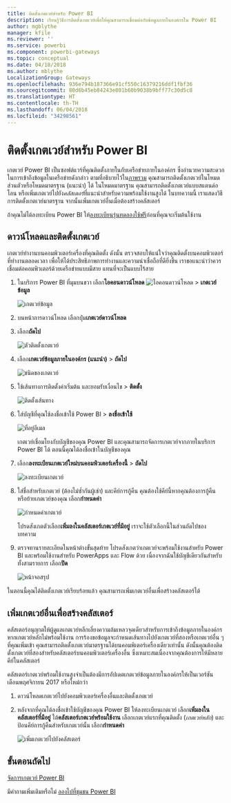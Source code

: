 ```yaml
---
title: ติดตั้งเกตเวย์สำหรับ Power BI
description: เรียนรู้วิธีการติดตั้งเกตเวย์เพื่อให้คุณสามารถเชื่อมต่อกับข้อมูลภายในองค์กรใน Power BI
author: mgblythe
manager: kfile
ms.reviewer: ''
ms.service: powerbi
ms.component: powerbi-gateways
ms.topic: conceptual
ms.date: 04/18/2018
ms.author: mblythe
LocalizationGroup: Gateways
ms.openlocfilehash: 936e794b187366e91cf550c16379216ddf1fbf36
ms.sourcegitcommit: 80d6b45eb84243e801b60b9038b9bff77c30d5c8
ms.translationtype: HT
ms.contentlocale: th-TH
ms.lasthandoff: 06/04/2018
ms.locfileid: "34298561"
---
```

# <a name="install-a-gateway-for-power-bi"></a>ติดตั้งเกตเวย์สำหรับ Power BI

เกตเวย์ Power BI เป็นซอฟต์แวร์ที่คุณติดตั้งภายในกับเครือข่ายภายในองค์กร ซึ่งอำนวยความสะดวกในการเข้าถึงข้อมูลในเครือข่ายดังกล่าว ตามที่อธิบายไว้ใน[ภาพรวม](service-gateway-getting-started.md) คุณสามารถติดตั้งเกตเวย์ในโหมดส่วนตัวหรือโหมดมาตรฐาน (แนะนำ) ได้ ในโหมดมาตรฐาน คุณสามารถติดตั้งเกตเวย์แบบสแตนด์อโลน หรือเพิ่มเกตเวย์ไปยัง*คลัสเตอร์*ที่แนะนำสำหรับความพร้อมใช้งานสูงได้ ในบทความนี้ เราแสดงวิธีการติดตั้งเกตเวย์มาตรฐาน จากนั้นเพิ่มเกตเวย์อื่นเมื่อต้องสร้างคลัสเตอร์

ถ้าคุณไม่ได้ลงทะเบียน Power BI ให้[ลงทะเบียนรุ่นทดลองใช้ฟรี](https://app.powerbi.com/signupredirect?pbi_source=web)ก่อนที่คุณจะเริ่มต้นใช้งาน


## <a name="download-and-install-a-gateway"></a>ดาวน์โหลดและติดตั้งเกตเวย์

เกตเวย์ทำงานบนคอมพิวเตอร์เครื่องที่คุณติดตั้ง ดังนั้น ตรวจสอบให้แน่ใจว่าคุณติดตั้งบนคอมพิวเตอร์ที่ทำงานตลอดเวลา เพื่อให้ได้ประสิทธิภาพการทำงานและความน่าเชื่อถือที่ดียิ่งขึ้น เราขอแนะนำว่าควรเชื่อมต่อคอมพิวเตอร์ด้วยเครือข่ายแบบมีสาย แทนที่จะเป็นแบบไร้สาย

1. ในบริการ Power BI ที่มุมบนขวา เลือก**ไอคอนดาวน์โหลด** ![ไอคอนดาวน์โหลด](media/service-gateway-install/icon-download.png) > **เกตเวย์ข้อมูล**

    ![เกตเวย์ข้อมูล](media/service-gateway-install/data-gateway.png)

2. บนหน้าการดาวน์โหลด เลือกปุ่ม**เกตเวย์ดาวน์โหลด**

3. เลือก**ถัดไป**     

    ![ตัวติดตั้งเกตเวย์](media/service-gateway-install/gateway-installer.png)

4. เลือก**เกตเวย์ข้อมูลภายในองค์กร (แนะนำ)** > **ถัดไป**

    ![ชนิดของเกตเวย์](media/service-gateway-install/gateway-type.png)

5. ใช้เส้นทางการติดตั้งค่าเริ่มต้น และยอมรับเงื่อนไข > **ติดตั้ง**

    ![ติดตั้งเส้นทาง](media/service-gateway-install/install-path.png)

6. ใส่บัญชีที่คุณใช้ลงชื่อเข้าใช้ Power BI > **ลงชื่อเข้าใช้**

    ![ที่อยู่อีเมล](media/service-gateway-install/email-address.png)

    เกตเวย์เชื่อมโยงกับบัญชีของคุณ Power BI และคุณสามารถจัดการเกตเวย์จากภายในบริการ Power BI ได้ ตอนนี้คุณได้ลงชื่อเข้าในบัญชีของคุณ

7. เลือก**ลงทะเบียนเกตเวย์ใหม่บนคอมพิวเตอร์เครื่องนี้** > **ถัดไป**

    ![ลงทะเบียนเกตเวย์](media/service-gateway-install/register-gateway.png)

8. ใส่ชื่อสำหรับเกตเวย์ (ต้องไม่ซ้ำกันผู้เช่า) และคีย์การกู้คืน คุณต้องใช้คีย์นี้หากคุณต้องการกู้คืนหรือย้ายเกตเวย์ของคุณ เลือก**กำหนดค่า**

    ![กำหนดค่าเกตเวย์](media/service-gateway-install/configure-gateway.png)

    โปรดสังเกตตัวเลือก**เพิ่มลงในคลัสเตอร์เกตเวย์ที่มีอยู่** เราจะใช้ตัวเลือกนี้ในส่วนถัดไปของบทความ

9. ตรวจทานรายละเอียดในหน้าต่างขั้นสุดท้าย โปรดสังเกตว่าเกตเวย์จะพร้อมใช้งานสำหรับ Power BI และพร้อมใช้งานสำหรับ PowerApps และ Flow ด้วย เนื่องจากฉันใช้บัญชีเดียวกันสำหรับทั้งสามรายการ เลือก**ปิด**

    ![หน้าจอสรุป](media/service-gateway-install/summary-screen.png)

ในตอนนี้คุณได้ติดตั้งเกตเวย์เรียบร้อยแล้ว คุณสามารถเพิ่มเกตเวย์อื่นเพื่อสร้างคลัสเตอร์ได้


## <a name="add-another-gateway-to-create-a-cluster"></a>เพิ่มเกตเวย์อื่นเพื่อสร้างคลัสเตอร์

คลัสเตอร์อนุญาตให้ผู้ดูแลเกตเวย์หลีกเลี่ยงความล้มเหลวจุดเดียวสำหรับการเข้าถึงข้อมูลภายในองค์กร หากเกตเวย์หลักไม่พร้อมใช้งาน การร้องขอข้อมูลจะกำหนดเส้นทางไปยังเกตเวย์ที่สองหรือเกตเวย์อื่น ๆ ที่คุณเพิ่มเข้า คุณสามารถติดตั้งเกตเวย์มาตรฐานได้บนคอมพิเตอร์เครื่องเดียวเท่านั้น ดังนั้นคุณต้องติดตั้งเกตเวย์ที่สองสำหรับคลัสเตอร์บนคอมพิวเตอร์เครื่องอื่น ซึ่งเหมาะสมเนื่องจากคุณต้องการให้มีหลายคีย์ในคลัสเตอร์

คลัสเตอร์เกตเวย์พร้อมใช้งานสูงจำเป็นต้องมีการอัปเดตเกตเวย์ข้อมูลภายในองค์กรให้เป็นเวอร์ชันเดือนพฤศจิกายน 2017 หรือใหม่กว่า

1. ดาวน์โหลดเกตเวย์ไปยังคอมพิวเตอร์เครื่องอื่นและติดตั้งเกตเวย์

2. หลังจากที่คุณได้ลงชื่อเข้าใช้บัญชีของคุณ Power BI ให้ลงทะเบียนเกตเวย์ เลือก**เพิ่มลงในคลัสเตอร์ที่มีอยู่** ใต้**คลัสเตอร์เกตเวย์พร้อมใช้งาน** เลือกเกตเวย์แรกที่คุณติดตั้ง (*เกตเวย์หลัก*) และป้อนคีย์การกู้คืนสำหรับเกตเวย์นั้น เลือก**กำหนดค่า**

    ![เพิ่มเกตเวย์ไปยังคลัสเตอร์](media/service-gateway-install/add-cluster.png)


## <a name="next-steps"></a>ขั้นตอนถัดไป

[จัดการเกตเวย์ Power BI](service-gateway-manage.md)

มีคำถามเพิ่มเติมหรือไม่ [ลองไปที่ชุมชน Power BI](http://community.powerbi.com/)